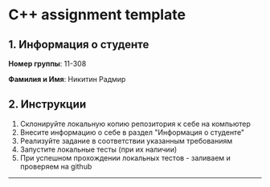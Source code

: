 # C++ assignment template

## 1. Информация о студенте

**Номер группы**: 11-308

**Фамилия и Имя**: Никитин Радмир

## 2. Инструкции

1. Склонируйте локальную копию репозитория к себе на компьютер
2. Внесите информацию о себе в раздел "Информация о студенте"
3. Реализуйте задание в соответствии указанным требованиям
4. Запустите локальные тесты (при их наличии)
5. При успешном прохождении локальных тестов - заливаем и проверяем на github

---